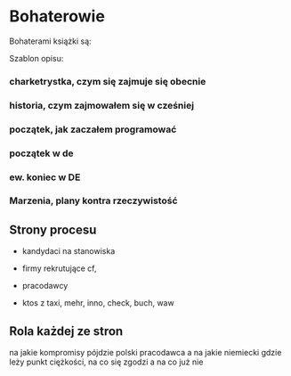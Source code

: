 # Bohaterowie

Bohaterami książki są:


Szablon opisu:

### charketrystka, czym się zajmuje się obecnie

### historia, czym zajmowałem się w cześniej

### początek, jak zaczałem programować

### początek w de

### ew. koniec w DE

### Marzenia, plany kontra rzeczywistość

 

## Strony procesu

+ kandydaci na stanowiska


+ firmy rekrutujące
cf, 

+ pracodawcy
- ktos z taxi, mehr, inno, check, buch, waw


## Rola każdej ze stron

na jakie kompromisy pójdzie polski pracodawca a na jakie niemiecki
gdzie leży punkt ciężkości, na co się zgodzi a na co już nie 
